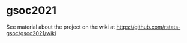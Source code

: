 # gsoc2021

See material about the project on the wiki at https://github.com/rstats-gsoc/gsoc2021/wiki
